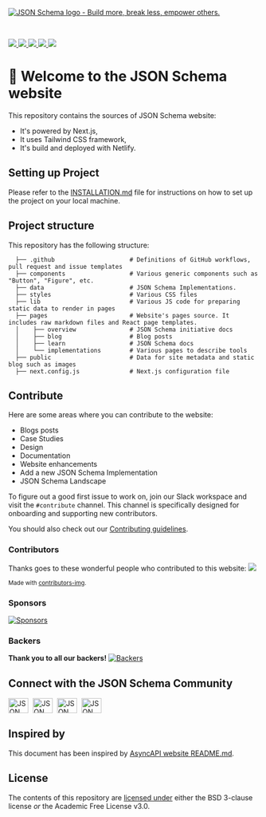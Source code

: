 [![JSON Schema logo - Build more, break less, empower others.](https://raw.githubusercontent.com/json-schema-org/.github/main/assets/json-schema-banner.png)](https://json-schema.org)

<br/>
<p>
    <a href="https://github.com/json-schema-org/website/graphs/contributors" alt="JSON Schema GitHub website contributors">
      <img src="https://img.shields.io/github/contributors/json-schema-org/website?color=orange" />
    </a>
    <a href="https://github.com/json-schema-org/website/issues?q=is%3Aissue+is%3Aopen+label%3A%22good+first+issue%22" alt="Good First JSON Schema issue">
      <img src="https://img.shields.io/github/issues/json-schema-org/website/good%20first%20issue.svg?color=%23DDDD00" />
    </a>
    <a href="https://github.com/json-schema-org/.github/blob/main/CODE_OF_CONDUCT.md" alt="Contributor Covenant">
      <img src="https://img.shields.io/badge/Contributor%20Covenant-2.1-4baaaa.svg" />
    </a> 
    <a href="https://www.repostatus.org/#active" alt="Repo status">
      <img src="https://www.repostatus.org/badges/latest/active.svg" />
    </a> 
    <a href="https://json-schema.org/slack" alt="JSON Schema Slack">
      <img src="https://img.shields.io/badge/Slack-json--schema-@website.svg?logo=slack&color=yellow" />
    </a>   
</p>

# 👋 Welcome to the JSON Schema website

This repository contains the sources of JSON Schema website:

- It's powered by Next.js,
- It uses Tailwind CSS framework,
- It's build and deployed with Netlify.

## Setting up Project

Please refer to the [INSTALLATION.md](./INSTALLATION.md) file for instructions on how to set up the project on your local machine.

## Project structure

This repository has the following structure:

<!-- If you make any changes in the project structure, remember to update it. -->

```text
  ├── .github                     # Definitions of GitHub workflows, pull request and issue templates
  ├── components                  # Various generic components such as "Button", "Figure", etc.
  ├── data                        # JSON Schema Implementations.
  ├── styles                      # Various CSS files
  ├── lib                         # Various JS code for preparing static data to render in pages
  ├── pages                       # Website's pages source. It includes raw markdown files and React page templates.
  │    ├── overview               # JSON Schema initiative docs
  │    ├── blog                   # Blog posts
  │    ├── learn                  # JSON Schema docs
  │    └── implementations        # Various pages to describe tools
  ├── public                      # Data for site metadata and static blog such as images
  ├── next.config.js              # Next.js configuration file

```

## Contribute

Here are some areas where you can contribute to the website:

- Blogs posts
- Case Studies
- Design
- Documentation
- Website enhancements
- Add a new JSON Schema Implementation
- JSON Schema Landscape

To figure out a good first issue to work on, join our Slack workspace and visit the `#contribute` channel. This channel is specifically designed for onboarding and supporting new contributors.

You should also check out our [Contributing guidelines](./CONTRIBUTING.md).

### Contributors

Thanks goes to these wonderful people who contributed to this website:
<a href = "https://github.com/json-schema-org/website/graphs/contributors">
<img src = "https://contrib.rocks/image?repo=json-schema-org/website"/>
</a>

<sub>Made with [contributors-img](https://contrib.rocks).</sub>

### Sponsors

[![Sponsors](https://opencollective.com/json-schema/sponsors.svg)](https://opencollective.com/json-schema/sponsors.svg?avatarHeight=90)

### Backers

**Thank you to all our backers!**
[![Backers](https://opencollective.com/json-schema/backers.svg)](https://opencollective.com/json-schema/backers.svg?avatarHeight=90)

## Connect with the JSON Schema Community

<p align="left">
    <a href="https://json-schema.org/slack" target="blank" style="margin-right: 5px;"><img align="center" src="https://img.icons8.com/color/48/null/slack-new.png" alt="JSON Schema Slack" height="30" width="40" /></a>
    <a href="https://twitter.com/jsonschema" target="blank" style="margin-right: 5px;"><img align="center" src="https://raw.githubusercontent.com/rahuldkjain/github-profile-readme-generator/master/src/images/icons/Social/twitter.svg" alt="JSON Schema Twitter" height="30" width="40" /></a>
    <a href="https://www.linkedin.com/company/jsonschema" target="blank" style="margin-right: 5px;"><img align="center" src="https://raw.githubusercontent.com/rahuldkjain/github-profile-readme-generator/master/src/images/icons/Social/linked-in-alt.svg" alt="JSON Schema LinkedIn" height="30" width="40" /></a>
    <a href="https://www.youtube.com/@JSONSchemaOrgOfficial" target="blank"><img align="center" src="https://raw.githubusercontent.com/rahuldkjain/github-profile-readme-generator/master/src/images/icons/Social/youtube.svg" alt="JSON Schema YouTube" height="30" width="40" /></a>
</p>

## Inspired by

This document has been inspired by [AsyncAPI website README.md](https://github.com/asyncapi/website/blob/master/README.md).

## License

The contents of this repository are [licensed under](./LICENSE) either the BSD 3-clause license _or_ the Academic Free License v3.0.
